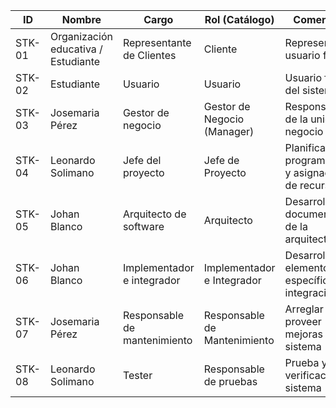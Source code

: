 | ID     | Nombre                           | Cargo                          | Rol (Catálogo)                | Comentario                                      |
|--------|----------------------------------|--------------------------------|-------------------------------|-------------------------------------------------|
| STK-01 | Organización educativa / Estudiante | Representante de Clientes       | Cliente                       | Representa al usuario final                     |
| STK-02 | Estudiante                       | Usuario                        | Usuario                       | Usuario final del sistema                       |
| STK-03 | Josemaria Pérez                  | Gestor de negocio              | Gestor de Negocio (Manager)   | Responsable de la unidad de negocio             |
| STK-04 | Leonardo Solimano                | Jefe del proyecto              | Jefe de Proyecto              | Planificación, programación y asignación de recursos |
| STK-05 | Johan Blanco                     | Arquitecto de software         | Arquitecto                    | Desarrollo y documentación de la arquitectura   |
| STK-06 | Johan Blanco                     | Implementador e integrador     | Implementador e Integrador    | Desarrollo de elementos específicos e integración |
| STK-07 | Josemaria Pérez                  | Responsable de mantenimiento   | Responsable de Mantenimiento  | Arreglar bugs y proveer mejoras al sistema      |
| STK-08 | Leonardo Solimano                | Tester                         | Responsable de pruebas        | Prueba y verificación del sistema               |
